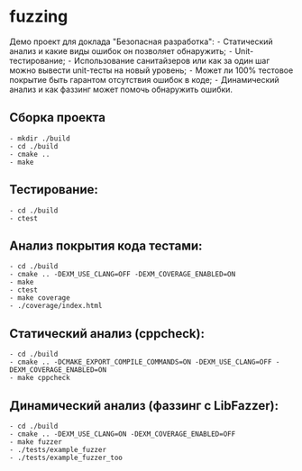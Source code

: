 # fuzzing

Демо проект для доклада "Безопасная разработка":
    ⁃ Статический анализ и какие виды ошибок он позволяет обнаружить;
    ⁃ Unit-тестирование;
    ⁃ Использование санитайзеров или как за один шаг можно вывести unit-тесты на новый уровень;
    ⁃ Может ли 100% тестовое покрытие быть гарантом отсутствия ошибок в коде;
    ⁃ Динамический анализ и как фаззинг может помочь обнаружить ошибки.

## Сборка проекта
    - mkdir ./build
    - cd ./build
    - cmake ..
    - make
## Тестирование:
    - cd ./build
    - ctest
## Анализ покрытия кода тестами:
    - cd ./build
    - cmake .. -DEXM_USE_CLANG=OFF -DEXM_COVERAGE_ENABLED=ON
    - make
    - ctest
    - make coverage
    - ./coverage/index.html
## Статический анализ (cppcheck):
    - cd ./build
    - cmake .. -DCMAKE_EXPORT_COMPILE_COMMANDS=ON -DEXM_USE_CLANG=OFF -DEXM_COVERAGE_ENABLED=ON
    - make cppcheck
## Динамический анализ (фаззинг с LibFazzer):
    - cd ./build
    - cmake .. -DEXM_USE_CLANG=ON -DEXM_COVERAGE_ENABLED=OFF
    - make fuzzer
    - ./tests/example_fuzzer
    - ./tests/example_fuzzer_too

